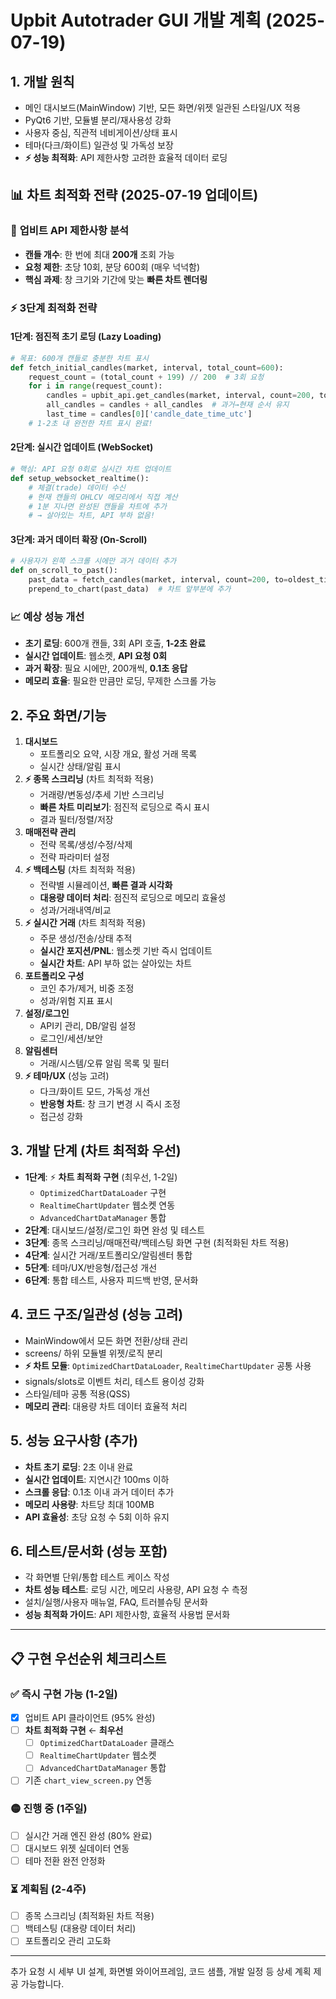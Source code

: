 # Upbit Autotrader GUI 개발 계획 (2025-07-19)

## 1. 개발 원칙
- 메인 대시보드(MainWindow) 기반, 모든 화면/위젯 일관된 스타일/UX 적용
- PyQt6 기반, 모듈별 분리/재사용성 강화
- 사용자 중심, 직관적 네비게이션/상태 표시
- 테마(다크/화이트) 일관성 및 가독성 보장
- **⚡ 성능 최적화**: API 제한사항 고려한 효율적 데이터 로딩

## 📊 **차트 최적화 전략** (2025-07-19 업데이트)

### 🎯 **업비트 API 제한사항 분석**
- **캔들 개수**: 한 번에 최대 **200개** 조회 가능
- **요청 제한**: 초당 10회, 분당 600회 (매우 넉넉함)
- **핵심 과제**: 창 크기와 기간에 맞는 **빠른 차트 렌더링**

### ⚡ **3단계 최적화 전략**

#### 1단계: 점진적 초기 로딩 (Lazy Loading)
```python
# 목표: 600개 캔들로 충분한 차트 표시
def fetch_initial_candles(market, interval, total_count=600):
    request_count = (total_count + 199) // 200  # 3회 요청
    for i in range(request_count):
        candles = upbit_api.get_candles(market, interval, count=200, to=last_time)
        all_candles = candles + all_candles  # 과거→현재 순서 유지
        last_time = candles[0]['candle_date_time_utc']
    # 1-2초 내 완전한 차트 표시 완료!
```

#### 2단계: 실시간 업데이트 (WebSocket)
```python
# 핵심: API 요청 0회로 실시간 차트 업데이트
def setup_websocket_realtime():
    # 체결(trade) 데이터 수신
    # 현재 캔들의 OHLCV 메모리에서 직접 계산
    # 1분 지나면 완성된 캔들을 차트에 추가
    # → 살아있는 차트, API 부하 없음!
```

#### 3단계: 과거 데이터 확장 (On-Scroll)
```python
# 사용자가 왼쪽 스크롤 시에만 과거 데이터 추가
def on_scroll_to_past():
    past_data = fetch_candles(market, interval, count=200, to=oldest_time)
    prepend_to_chart(past_data)  # 차트 앞부분에 추가
```

### 📈 **예상 성능 개선**
- **초기 로딩**: 600개 캔들, 3회 API 호출, **1-2초 완료**
- **실시간 업데이트**: 웹소켓, **API 요청 0회**
- **과거 확장**: 필요 시에만, 200개씩, **0.1초 응답**
- **메모리 효율**: 필요한 만큼만 로딩, 무제한 스크롤 가능

## 2. 주요 화면/기능
1. **대시보드**
   - 포트폴리오 요약, 시장 개요, 활성 거래 목록
   - 실시간 상태/알림 표시
2. **⚡ 종목 스크리닝** (차트 최적화 적용)
   - 거래량/변동성/추세 기반 스크리닝
   - **빠른 차트 미리보기**: 점진적 로딩으로 즉시 표시
   - 결과 필터/정렬/저장
3. **매매전략 관리**
   - 전략 목록/생성/수정/삭제
   - 전략 파라미터 설정
4. **⚡ 백테스팅** (차트 최적화 적용)
   - 전략별 시뮬레이션, **빠른 결과 시각화**
   - **대용량 데이터 처리**: 점진적 로딩으로 메모리 효율성
   - 성과/거래내역/비교
5. **⚡ 실시간 거래** (차트 최적화 적용)
   - 주문 생성/전송/상태 추적
   - **실시간 포지션/PNL**: 웹소켓 기반 즉시 업데이트
   - **실시간 차트**: API 부하 없는 살아있는 차트
6. **포트폴리오 구성**
   - 코인 추가/제거, 비중 조정
   - 성과/위험 지표 표시
7. **설정/로그인**
   - API키 관리, DB/알림 설정
   - 로그인/세션/보안
8. **알림센터**
   - 거래/시스템/오류 알림 목록 및 필터
9. **⚡ 테마/UX** (성능 고려)
   - 다크/화이트 모드, 가독성 개선
   - **반응형 차트**: 창 크기 변경 시 즉시 조정
   - 접근성 강화

## 3. 개발 단계 (차트 최적화 우선)
- **1단계**: ⚡ **차트 최적화 구현** (최우선, 1-2일)
  - `OptimizedChartDataLoader` 구현
  - `RealtimeChartUpdater` 웹소켓 연동
  - `AdvancedChartDataManager` 통합
- **2단계**: 대시보드/설정/로그인 화면 완성 및 테스트
- **3단계**: 종목 스크리닝/매매전략/백테스팅 화면 구현 (최적화된 차트 적용)
- **4단계**: 실시간 거래/포트폴리오/알림센터 통합
- **5단계**: 테마/UX/반응형/접근성 개선
- **6단계**: 통합 테스트, 사용자 피드백 반영, 문서화

## 4. 코드 구조/일관성 (성능 고려)
- MainWindow에서 모든 화면 전환/상태 관리
- screens/ 하위 모듈별 위젯/로직 분리
- **⚡ 차트 모듈**: `OptimizedChartDataLoader`, `RealtimeChartUpdater` 공통 사용
- signals/slots로 이벤트 처리, 테스트 용이성 강화
- 스타일/테마 공통 적용(QSS)
- **메모리 관리**: 대용량 차트 데이터 효율적 처리

## 5. 성능 요구사항 (추가)
- **차트 초기 로딩**: 2초 이내 완료
- **실시간 업데이트**: 지연시간 100ms 이하
- **스크롤 응답**: 0.1초 이내 과거 데이터 추가
- **메모리 사용량**: 차트당 최대 100MB
- **API 효율성**: 초당 요청 수 5회 이하 유지

## 6. 테스트/문서화 (성능 포함)
- 각 화면별 단위/통합 테스트 케이스 작성
- **차트 성능 테스트**: 로딩 시간, 메모리 사용량, API 요청 수 측정
- 설치/실행/사용자 매뉴얼, FAQ, 트러블슈팅 문서화
- **성능 최적화 가이드**: API 제한사항, 효율적 사용법 문서화

---

## 📋 **구현 우선순위 체크리스트**

### ✅ **즉시 구현 가능** (1-2일)
- [x] 업비트 API 클라이언트 (95% 완성)
- [ ] **차트 최적화 구현** ← **최우선**
  - [ ] `OptimizedChartDataLoader` 클래스
  - [ ] `RealtimeChartUpdater` 웹소켓
  - [ ] `AdvancedChartDataManager` 통합
- [ ] 기존 `chart_view_screen.py` 연동

### 🟡 **진행 중** (1주일)
- [ ] 실시간 거래 엔진 완성 (80% 완료)
- [ ] 대시보드 위젯 실데이터 연동
- [ ] 테마 전환 완전 안정화

### ⏳ **계획됨** (2-4주)
- [ ] 종목 스크리닝 (최적화된 차트 적용)
- [ ] 백테스팅 (대용량 데이터 처리)
- [ ] 포트폴리오 관리 고도화

---
추가 요청 시 세부 UI 설계, 화면별 와이어프레임, 코드 샘플, 개발 일정 등 상세 계획 제공 가능합니다.
